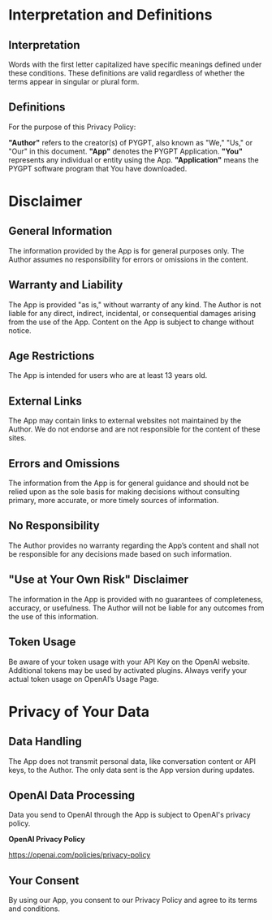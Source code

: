 # Interpretation and Definitions

## Interpretation

Words with the first letter capitalized have specific meanings defined under these conditions. These definitions are valid regardless of whether the terms appear in singular or plural form.

## Definitions

For the purpose of this Privacy Policy:

**"Author"** refers to the creator(s) of PYGPT, also known as "We," "Us," or "Our" in this document.
**"App"** denotes the PYGPT Application.
**"You"** represents any individual or entity using the App.
**"Application"** means the PYGPT software program that You have downloaded.

# Disclaimer

## General Information

The information provided by the App is for general purposes only. The Author assumes no responsibility for errors or omissions in the content.

##  Warranty and Liability

The App is provided "as is," without warranty of any kind. The Author is not liable for any direct, indirect, incidental, or consequential damages arising from the use of the App. Content on the App is subject to change without notice.

##  Age Restrictions

The App is intended for users who are at least 13 years old.

##  External Links

The App may contain links to external websites not maintained by the Author. We do not endorse and are not responsible for the content of these sites.

##  Errors and Omissions

The information from the App is for general guidance and should not be relied upon as the sole basis for making decisions without consulting primary, more accurate, or more timely sources of information.

##  No Responsibility

The Author provides no warranty regarding the App’s content and shall not be responsible for any decisions made based on such information.

##  "Use at Your Own Risk" Disclaimer

The information in the App is provided with no guarantees of completeness, accuracy, or usefulness. The Author will not be liable for any outcomes from the use of this information.

##  Token Usage

Be aware of your token usage with your API Key on the OpenAI website. Additional tokens may be used by activated plugins. Always verify your actual token usage on OpenAI’s Usage Page.

# Privacy of Your Data

##  Data Handling

The App does not transmit personal data, like conversation content or API keys, to the Author. The only data sent is the App version during updates.

##  OpenAI Data Processing

Data you send to OpenAI through the App is subject to OpenAI's privacy policy.

**OpenAI Privacy Policy**

https://openai.com/policies/privacy-policy

## Your Consent

By using our App, you consent to our Privacy Policy and agree to its terms and conditions.